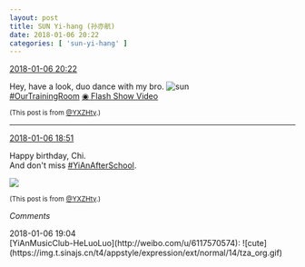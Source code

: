 ```yaml
---
layout: post
title: SUN Yi-hang (孙亦航)
date: 2018-01-06 20:22
categories: [ 'sun-yi-hang' ]
---
```


<div class="weibo-info">
  <a href="https://weibo.com/2565158051/FD8RwfCJ9">2018-01-06 20:22</a>
</div>

Hey, have a look, duo dance with my bro. ![sun](https://img.t.sinajs.cn/t4/appstyle/expression/ext/normal/e5/sun.gif)  
[#OurTrainingRoom](https://weibo.com/p/100808980da3b9682ac1e47ba4bdf6540b7a03) [◉ Flash Show Video](https://www.miaopai.com/show/gR7AJXm~BVJys-V81OrgMIdYiRXVnzvSF2jcEg__.htm)

<!-- more -->

<small>(This post is from [@YXZHty](http://weibo.com/2565158051).)</small>

---

<div class="weibo-info">
  <a href="https://weibo.com/2565158051/FD8gsdRRc">2018-01-06 18:51</a>
</div>

Happy birthday, Chi.  
And don't miss [#YiAnAfterSchool](https://weibo.com/p/100808f57cd722476872700a5522853faa7576).

<a href="http://wx2.sinaimg.cn/mw690/98e534a3gy1fn72zkd7haj20k00zk7aq.jpg">
  <img class="weibo-pic-preview" src="http://wx2.sinaimg.cn/orj360/98e534a3gy1fn72zkd7haj20k00zk7aq.jpg" />
</a>

<small>(This post is from [@YXZHty](http://weibo.com/2565158051).)</small>

*Comments*

<div class="weibo-info">2018-01-06 19:04</div>
[YiAnMusicClub-HeLuoLuo](http://weibo.com/u/6117570574): ![cute](https://img.t.sinajs.cn/t4/appstyle/expression/ext/normal/14/tza_org.gif)
